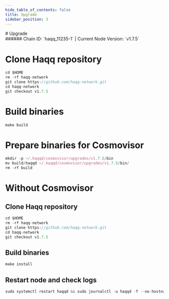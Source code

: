 ```yaml
---
hide_table_of_contents: false
title: Upgrade
sidebar_position: 3
---
```


<div class="h1-with-icon icon-haqq">
# Upgrade
</div>
###### Chain ID: `haqq_11235-1` | Current Node Version: `v1.7.5`


# Clone Haqq repository
```js
cd $HOME
rm -rf haqq-network
git clone https://github.com/haqq-network.git
cd haqq-network
git checkout v1.7.5
 ```

# Build binaries
```js
make build
 ```

# Prepare binaries for Cosmovisor
```js
mkdir -p ~/.haqqd/cosmovisor/upgrades/v1.7.5/bin
mv build/haqqd ~/.haqqd/cosmovisor/upgrades/v1.7.5/bin/
rm -rf build
```

# Without Cosmovisor
## Clone Haqq repository
```js
cd $HOME
rm -rf haqq-network
git clone https://github.com/haqq-network.git
cd haqq-network
git checkout v1.7.5
 ```

## Build binaries
```js
make install
 ```

## Restart node and check logs
```js
sudo systemctl restart haqqd && sudo journalctl -u haqqd -f --no-hostname -o cat
```